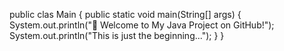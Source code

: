 public clas Main {
    public static void main(String[] args) {
        System.out.println("🚀 Welcome to My Java Project on GitHub!");
        System.out.println("This is just the beginning...");
    }
}

